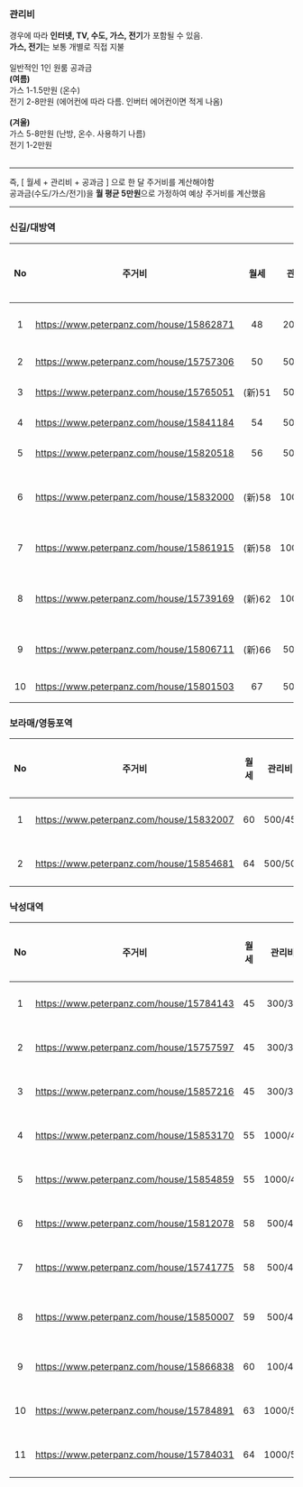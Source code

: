 ### 관리비
경우에 따라 <b>인터넷, TV, 수도, 가스, 전기</b>가 포함될 수 있음.   
**가스, 전기**는 보통 개별로 직접 지불   
<br/>
일반적인 1인 원룸 공과금   
**(여름)**   
가스 1-1.5만원 (온수)   
전기 2-8만원 (에어컨에 따라 다름. 인버터 에어컨이면 적게 나옴)   
<br/>
**(겨울)**   
가스 5-8만원 (난방, 온수. 사용하기 나름)   
전기 1-2만원   
<br/>

------

즉, [ 월세 + 관리비 + 공과금 ] 으로 한 달 주거비를 계산해야함   
공과금(수도/가스/전기)을 **월 평균 5만원**으로 가정하여 예상 주거비를 계산했음

------

### 신길/대방역
|No|주거비|월세|관리비|역|층수|창문방향|준공년도|링크|
|:---:|:---:|:---:|:---:|:---:|:---:|:---:|:---:|:---:|
|1|https://www.peterpanz.com/house/15862871|48|200/34|9(수/인/TV)|신길|저층|남동향|2016| 
|2|https://www.peterpanz.com/house/15757306|50|500/39|6(인/TV)|대방|2층|남향|2018| 
|3|https://www.peterpanz.com/house/15765051|(新)51|500/40|6(수/인/TV)|신길|2층|남향|2016| 
|4|https://www.peterpanz.com/house/15841184|54|500/43|6(수/인/TV)|대방|3층|남향|2018| 
|5|https://www.peterpanz.com/house/15820518|56|500/45|6(수/인/TV)|신길|3층|남향|2019| 
|6|https://www.peterpanz.com/house/15832000|(新)58|1000/45|8(수/인/TV)|신길대방|2층|남향|2012| 
|7|https://www.peterpanz.com/house/15861915|(新)58|1000/45|8(수/인/TV)|대방|4층|남동향|2018| 
|8|https://www.peterpanz.com/house/15739169|(新)62|1000/50|7(수/인/TV)|신길대방|3층|남서향|1988| 
|9|https://www.peterpanz.com/house/15806711|(新)66|500/55|6(수/인/TV)|대방|3층|남동향|2018| 
|10|https://www.peterpanz.com/house/15801503|67|500/52|10(수/인/TV)|대방|3층|서향|2012| 



### 보라매/영등포역
|No|주거비|월세|관리비|역|층수|창문방향|준공년도|링크|
|:---:|:---:|:---:|:---:|:---:|:---:|:---:|:---:|:---:|
|1|https://www.peterpanz.com/house/15832007|60|500/45|10(수/인/TV)|영등포|1층|남향|2018| 
|2|https://www.peterpanz.com/house/15854681|64|500/50|9(수/인/TV)|보라매|2층|남향|2018| 

### 낙성대역
|No|주거비|월세|관리비|역|층수|창문방향|준공년도|링크|
|:---:|:---:|:---:|:---:|:---:|:---:|:---:|:---:|:---:|
|1|https://www.peterpanz.com/house/15784143|45|300/35|5(수/인/TV)|낙성대|1층|남동향|2006| 
|2|https://www.peterpanz.com/house/15757597|45|300/33|9(**전**/수/인/TV)|낙성대|저층|남동향|2020| 
|3|https://www.peterpanz.com/house/15857216|45|300/34|9(**전**/**가**/수/인/TV)|낙성대|2층|북서향|2006| 
|4|https://www.peterpanz.com/house/15853170|55|1000/40|10(수/인/TV)|낙성대|저층|남동향|2021| 
|5|https://www.peterpanz.com/house/15854859|55|1000/42|8(수/인/TV)|낙성대|4층|남동향|2021| 
|6|https://www.peterpanz.com/house/15812078|58|500/46|7(인/TV)|낙성대|저층|남동향|2021| 
|7|https://www.peterpanz.com/house/15741775|58|500/45|8(인/TV)|낙성대|고층|남향|2021| 
|8|https://www.peterpanz.com/house/15850007|59|500/45|9(수/인/TV)|낙성대|3층(옥탑)|남동향|2016| 
|9|https://www.peterpanz.com/house/15866838|60|100/45|10(수/인/TV)|낙성대|저층|남서향|2021| 
|10|https://www.peterpanz.com/house/15784891|63|1000/50|8(수/인/TV)|낙성대|3층|남향|2020| 
|11|https://www.peterpanz.com/house/15784031|64|1000/50|9(수/인/TV)|낙성대|1층|북동향|1997| 
